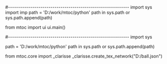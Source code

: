 #------------------------------------------------------------
import sys
import imp
path = 'D:/work/mtoc/python'
path in sys.path or sys.path.append(path)

from mtoc import ui
ui.main()


#------------------------------------------------------------
import sys

path = 'D:/work/mtoc/python'
path in sys.path or sys.path.append(path)

from mtoc.core import _clarisse
_clarisse.create_tex_network("D:/ball.json")

